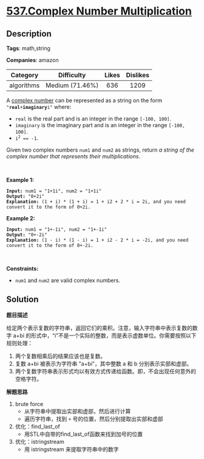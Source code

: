# [537.Complex Number Multiplication](https://leetcode.com/problems/complex-number-multiplication/description/)

## Description

**Tags**: math,string

**Companies**: amazon

|  Category  |   Difficulty    | Likes | Dislikes |
| :--------: | :-------------: | :---: | :------: |
| algorithms | Medium (71.46%) |  636  |   1209   |

<p>A <a href="https://en.wikipedia.org/wiki/Complex_number" target="_blank">complex number</a> can be represented as a string on the form <code>&quot;<strong>real</strong>+<strong>imaginary</strong>i&quot;</code> where:</p>
<ul>
  <li><code>real</code> is the real part and is an integer in the range <code>[-100, 100]</code>.</li>
  <li><code>imaginary</code> is the imaginary part and is an integer in the range <code>[-100, 100]</code>.</li>
  <li><code>i<sup>2</sup> == -1</code>.</li>
</ul>
<p>Given two complex numbers <code>num1</code> and <code>num2</code> as strings, return <em>a string of the complex number that represents their multiplications</em>.</p>
<p>&nbsp;</p>
<p><strong class="example">Example 1:</strong></p>
<pre><code><strong>Input:</strong> num1 = &quot;1+1i&quot;, num2 = &quot;1+1i&quot;
<strong>Output:</strong> &quot;0+2i&quot;
<strong>Explanation:</strong> (1 + i) * (1 + i) = 1 + i2 + 2 * i = 2i, and you need convert it to the form of 0+2i.</code></pre>
<p><strong class="example">Example 2:</strong></p>
<pre><code><strong>Input:</strong> num1 = &quot;1+-1i&quot;, num2 = &quot;1+-1i&quot;
<strong>Output:</strong> &quot;0+-2i&quot;
<strong>Explanation:</strong> (1 - i) * (1 - i) = 1 + i2 - 2 * i = -2i, and you need convert it to the form of 0+-2i.</code></pre>
<p>&nbsp;</p>
<p><strong>Constraints:</strong></p>
<ul>
  <li><code>num1</code> and <code>num2</code> are valid complex numbers.</li>
</ul>

## Solution

**题目描述**

给定两个表示复数的字符串，返回它们的乘积。注意，输入字符串中表示复数的数字 a+bi 的形式中，“i”不是一个实际的整数，而是表示虚数单位。你需要按照以下规则处理：

1. 两个复数相乘后的结果应该也是复数。
2. 复数 a+bi 被表示为字符串 "a+bi"，其中整数 a 和 b 分别表示实部和虚部。
3. 两个复数字符串表示形式均以有效方式传递给函数。即，不会出现任何意外的空格字符。

**解题思路**

1. brute force
   - 从字符串中提取出实部和虚部，然后进行计算
   - 遍历字符串，找到 `+` 号的位置，然后分别提取出实部和虚部
2. 优化：find_last_of
   - 用STL中自带的find_last_of函数来找到加号的位置
3. 优化：istringstream
   - 用 istringstream 来提取字符串中的数字
